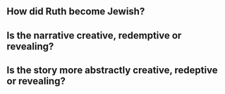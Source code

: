 ## How did Ruth become Jewish?

## Is the narrative creative, redemptive or revealing?

## Is the story more abstractly creative, redeptive or revealing?